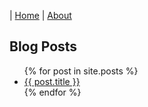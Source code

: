 | [Home](README.md) | [About](About.md)

## Blog Posts

<ul>
  {% for post in site.posts %}
    <li>
      <a href="{{ post.url }}/joseph-murray-az/">{{ post.title }}</a>
    </li>
  {% endfor %}
</ul>
